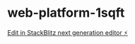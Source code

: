 # web-platform-1sqft

[Edit in StackBlitz next generation editor ⚡️](https://stackblitz.com/~/github.com/Inkstellar/web-platform-1sqft)